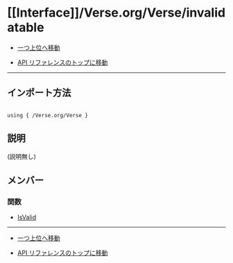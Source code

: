 # [[Interface]]/Verse.org/Verse/invalidatable

- [一つ上位へ移動](../main.md)

- [API リファレンスのトップに移動](/main.md)

---

## インポート方法

```verse

using { /Verse.org/Verse }

```

## 説明

(説明無し)

## メンバー

### 関数

- [IsValid](./F_IsValid/main.md)

---

- [一つ上位へ移動](../main.md)

- [API リファレンスのトップに移動](/main.md)

